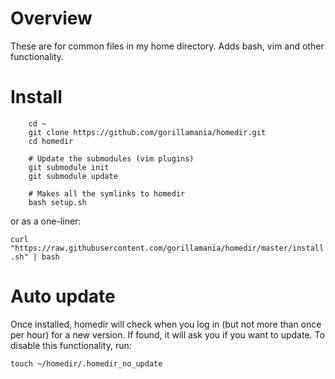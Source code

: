 # Overview
These are for common files in my home directory. Adds bash, vim and other functionality.

# Install
```
    cd ~
    git clone https://github.com/gorillamania/homedir.git
    cd homedir

    # Update the submodules (vim plugins)
    git submodule init
    git submodule update

    # Makes all the symlinks to homedir
    bash setup.sh

```

or as a one-liner:

`curl "https://raw.githubusercontent.com/gorillamania/homedir/master/install.sh" | bash`

# Auto update
Once installed, homedir will check when you log in (but not more than once per hour) for a new version. If found, it will ask you if you want to update. To disable this functionality, run:

`touch ~/homedir/.homedir_no_update`

